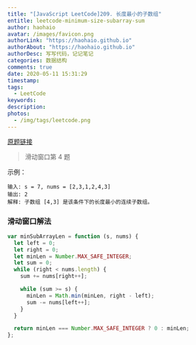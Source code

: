 ```yaml
---
title: "[JavaScript LeetCode]209. 长度最小的子数组"
entitle: leetcode-minimum-size-subarray-sum
author: haohaio
avatar: /images/favicon.png
authorLink: "https://haohaio.github.io"
authorAbout: "https://haohaio.github.io"
authorDesc: 写写代码，记记笔记
categories: 数据结构
comments: true
date: 2020-05-11 15:31:29
timestamp:
tags:
  - LeetCode
keywords:
description:
photos:
  - /img/tags/leetcode.png
---
```


[原题链接](https://leetcode-cn.com/problems/minimum-size-subarray-sum/)

> 滑动窗口第 4 题

示例：

```code
输入: s = 7, nums = [2,3,1,2,4,3]
输出: 2
解释: 子数组 [4,3] 是该条件下的长度最小的连续子数组。
```

### 滑动窗口解法

```js
var minSubArrayLen = function (s, nums) {
  let left = 0;
  let right = 0;
  let minLen = Number.MAX_SAFE_INTEGER;
  let sum = 0;
  while (right < nums.length) {
    sum += nums[right++];

    while (sum >= s) {
      minLen = Math.min(minLen, right - left);
      sum -= nums[left++];
    }
  }

  return minLen === Number.MAX_SAFE_INTEGER ? 0 : minLen;
};
```
